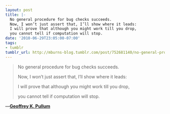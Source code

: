 ```yaml
---
layout: post
title: |-
  No general procedure for bug checks succeeds.
  Now, I won’t just assert that, I’ll show where it leads:
  I will prove that although you might work till you drop,
  you cannot tell if computation will stop.
date: '2010-06-29T23:05:00-07:00'
tags:
- tumblr
tumblr_url: http://mburns-blog.tumblr.com/post/752681140/no-general-procedure-for-bug-checks-succeeds
---
```

<blockquote>No general procedure for bug checks succeeds.

Now, I won&rsquo;t just assert that, I&rsquo;ll show where it leads:

I will prove that although you might work till you drop,

you cannot tell if computation will stop.</blockquote>&#8212;<a href="http://www.ling.ed.ac.uk/~gpullum/loopsnoop.html"><strong>Geoffrey K. Pullum</strong></a>

